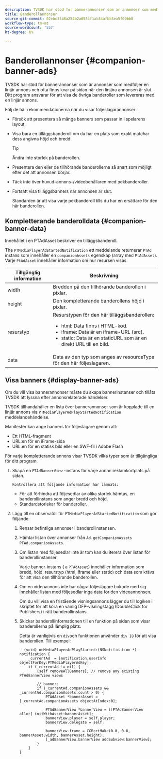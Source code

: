 ```yaml
---
description: TVSDK har stöd för bannerannonser som är annonser som medföljer en linjär annons och ofta finns kvar på sidan när den linjära annonsen är slut. Ditt program ansvarar för att visa de övriga banderoller som levereras med en linjär annons.
title: Banderollannonser
source-git-commit: 02ebc3548a254b2a6554f1ab34afbb3ea5f09bb8
workflow-type: tm+mt
source-wordcount: '557'
ht-degree: 0%

---
```


# Banderollannonser {#companion-banner-ads}

TVSDK har stöd för bannerannonser som är annonser som medföljer en linjär annons och ofta finns kvar på sidan när den linjära annonsen är slut. Ditt program ansvarar för att visa de övriga banderoller som levereras med en linjär annons.

Följ de här rekommendationerna när du visar följeslagarannonser:

* Försök att presentera så många banners som passar in i spelarens layout.
* Visa bara en tilläggsbanderoll om du har en plats som exakt matchar dess angivna höjd och bredd.

  >[!TIP]
  >
  >Ändra inte storlek på banderollen.

* Presentera den eller de tillhörande banderollerna så snart som möjligt efter det att annonsen börjar.
* Täck inte över huvud-annons-/videobehållaren med pekbanderoller.
* Fortsätt visa tilläggsbanners när annonsen är slut.

  Standarden är att visa varje pekbanderoll tills du har en ersättare för den här banderollen.

## Kompletterande banderolldata {#companion-banner-data}

Innehållet i en PTAdAsset beskriver en tilläggsbanderoll.

<!--<a id="section_D730B4FD6FD749E9860B6A07FC110552"></a>-->

The `PTMediaPlayerAdStartedNotification` ett meddelande returnerar `PTAd` instans som innehåller en `companionAssets` egenskap (array med `PtAdAsset`).
Varje `PtAdAsset` innehåller information om hur resursen visas.

<table id="table_760C885E2DCA4BE983CC57FDA7BD5B14"> 
 <thead> 
  <tr> 
   <th colname="col1" class="entry"><b>Tillgänglig information</b></th> 
   <th colname="col2" class="entry"><b>Beskrivning</b></th> 
  </tr> 
 </thead>
 <tbody> 
  <tr> 
   <td colname="col1"> width </td> 
   <td colname="col2"> Bredden på den tillhörande banderollen i pixlar. </td> 
  </tr> 
  <tr> 
   <td colname="col1"> height </td> 
   <td colname="col2"> Den kompletterande banderollens höjd i pixlar. </td> 
  </tr> 
  <tr> 
   <td colname="col1"> resurstyp </td> 
   <td colname="col2">Resurstypen för den här tilläggsbanderollen: 
    <ul id="ul_A067787FE49E4B6095BE0AC1D447DBB3"> 
     <li id="li_02B7224C67004095B3F6E50FD21E507E">html: Data finns i HTML-kod. </li> 
     <li id="li_5F37E14472424F808C6094F42009E676">iframe: Data är en iframe-URL (src). </li> 
     <li id="li_76B945007CE842158B5125422765E0B2">static: Data är en staticURL som är en direkt URL till en bild. </li> 
    </ul> </td> 
  </tr> 
  <tr> 
   <td colname="col1"> data </td> 
   <td colname="col2"> Data av den typ som anges av <span class="codeph">resourceType</span> för den här följeslagaren. </td> 
  </tr> 
 </tbody> 
</table>

## Visa banners {#display-banner-ads}

Om du vill visa bannerannonser måste du skapa bannerinstanser och tillåta TVSDK att lyssna efter annonsrelaterade händelser.

TVSDK tillhandahåller en lista över bannerannonser som är kopplade till en linjär annons via `PTMediaPlayerAdPlayStartedNotification` meddelandehändelse.

Manifester kan ange banners för följeslagare genom att:

* Ett HTML-fragment
* URL:en för en iFrame-sida
* URL:en för en statisk bild eller en SWF-fil i Adobe Flash

För varje kompletterande annons visar TVSDK vilka typer som är tillgängliga för ditt program.

1. Skapa en `PTAdBannerView`  -instans för varje annan reklamkortplats på sidan.

       Kontrollera att följande information har lämnats:
   
   * För att förhindra att följesedlar av olika storlek hämtas, en banderollinstans som anger bredd och höjd.
   * Standardstorlekar för banderoller.

1. Lägg till en observatör för `PTMediaPlayerAdStartedNotification` som gör följande:
   1. Rensar befintliga annonser i banderollinstansen.
   1. Hämtar listan över annonser från `Ad.getCompanionAssets` `PTAd.companionAssets`.
   1. Om listan med följesedlar inte är tom kan du iterera över listan för banderollinstanser.

      Varje banner-instans ( a `PTAdAsset`) innehåller information som bredd, höjd, resurstyp (html, iframe eller static) och data som krävs för att visa den tillhörande banderollen.
   1. Om en videoannons inte har några följeslagare bokade med sig innehåller listan med följesedlar inga data för den videoannonsen.

      Om du vill visa en fristående visningsannons lägger du till logiken i skriptet för att köra en vanlig DFP-visningstagg (DoubleClick for Publishers) i rätt banderollinstans.
   1. Skickar banderollinformationen till en funktion på sidan som visar banderollerna på lämplig plats.

      Detta är vanligtvis en `div`och funktionen använder `div ID` för att visa banderollen. Till exempel:

      ```
      - (void) onMediaPlayerAdPlayStarted:(NSNotification *) notification { 
          _currentAd  = [notification.userInfo  objectForKey:PTMediaPlayerAdKey];  
          if (_currentAd != nil) { 
              [self removeAllBanners]; // remove any existing PTAdBannerView views 
      
              // banners 
              if (_currentAd.companionAssets && _currentAd.companionAssets.count > 0) { 
                  PTAdAsset *bannerAsset = [_currentAd.companionAssets objectAtIndex:0]; 
      
                  PTAdBannerView *bannerView = [[PTAdBannerView alloc] initWithAsset:bannerAsset];  
                  bannerView.player = self.player; 
                  bannerView.delegate = self; 
      
                  bannerView.frame = CGRectMake(0.0, 0.0, bannerAsset.width, bannerAsset.height);  
                  [_adBannerView.bannerView addSubview:bannerView]; 
              } 
          } 
      }
      ```
